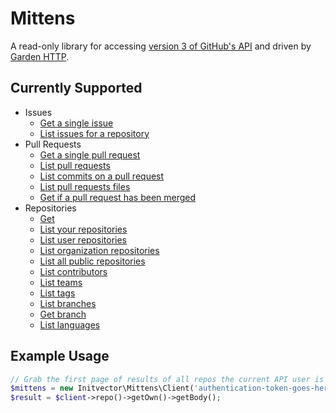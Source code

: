 # Mittens
A read-only library for accessing [version 3 of GitHub's API](https://developer.github.com/v3/) and driven by [Garden HTTP](https://github.com/vanilla/garden-http).

## Currently Supported
* Issues
  * [Get a single issue](https://developer.github.com/v3/issues/#get-a-single-issue)
  * [List issues for a repository](https://developer.github.com/v3/issues/#list-issues-for-a-repository)
* Pull Requests
  * [Get a single pull request](https://developer.github.com/v3/pulls/#get-a-single-pull-request)
  * [List pull requests](https://developer.github.com/v3/pulls/#list-pull-requests)
  * [List commits on a pull request](https://developer.github.com/v3/pulls/#list-commits-on-a-pull-request)
  * [List pull requests files](https://developer.github.com/v3/pulls/#list-pull-requests-files)
  * [Get if a pull request has been merged](https://developer.github.com/v3/pulls/#get-if-a-pull-request-has-been-merged)
* Repositories
  * [Get](https://developer.github.com/v3/repos/#get)
  * [List your repositories](https://developer.github.com/v3/repos/#list-your-repositories)
  * [List user repositories](https://developer.github.com/v3/repos/#list-user-repositories)
  * [List organization repositories](https://developer.github.com/v3/repos/#list-organization-repositories)
  * [List all public repositories](https://developer.github.com/v3/repos/#list-all-public-repositories)
  * [List contributors](https://developer.github.com/v3/repos/#list-contributors)
  * [List teams](https://developer.github.com/v3/repos/#list-teams)
  * [List tags](https://developer.github.com/v3/repos/#list-tags)
  * [List branches](https://developer.github.com/v3/repos/#list-branches)
  * [Get branch](https://developer.github.com/v3/repos/#get-branch)
  * [List languages](https://developer.github.com/v3/repos/#list-languages)

## Example Usage
```php
// Grab the first page of results of all repos the current API user is associated with
$mittens = new Initvector\Mittens\Client('authentication-token-goes-here');
$result = $client->repo()->getOwn()->getBody();
```
